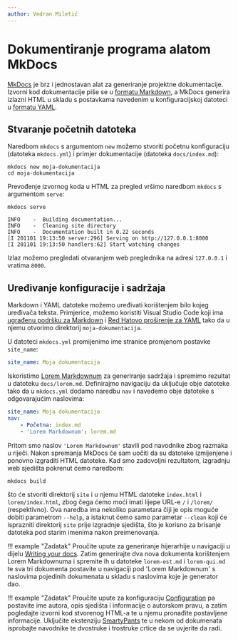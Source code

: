 ```yaml
---
author: Vedran Miletić
---
```


# Dokumentiranje programa alatom MkDocs

[MkDocs](https://www.mkdocs.org/) je brz i jednostavan alat za generiranje projektne dokumentacije. Izvorni kod dokumentacije piše se u [formatu Markdown](https://commonmark.org/help/), a MkDocs generira izlazni HTML u skladu s postavkama navedenim u konfiguracijskoj datoteci u [formatu YAML](https://yaml.org/).

## Stvaranje početnih datoteka

Naredbom `mkdocs` s argumentom `new` možemo stvoriti početnu konfiguraciju (datoteka `mkdocs.yml`) i primjer dokumentacije (datoteka `docs/index.md`):

``` shell
mkdocs new moja-dokumentacija
cd moja-dokumentacija
```

Prevođenje izvornog koda u HTML za pregled vršimo naredbom `mkdocs` s argumentom `serve`:

``` shell
mkdocs serve
```

``` shell-session
INFO    -  Building documentation...
INFO    -  Cleaning site directory
INFO    -  Documentation built in 0.22 seconds
[I 201101 19:13:50 server:296] Serving on http://127.0.0.1:8000
[I 201101 19:13:50 handlers:62] Start watching changes
```

Izlaz možemo pregledati otvaranjem web preglednika na adresi `127.0.0.1` i vratima `8000`.

## Uređivanje konfiguracije i sadržaja

Markdown i YAML datoteke možemo uređivati korištenjem bilo kojeg uređivača teksta. Primjerice, možemo koristiti Visual Studio Code koji ima [ugrađenu podršku za Markdown](https://code.visualstudio.com/Docs/languages/markdown) i [Red Hatovo proširenje za YAML](https://marketplace.visualstudio.com/items?itemName=redhat.vscode-yaml) tako da u njemu otvorimo direktorij `moja-dokumentacija`.

U datoteci `mkdocs.yml` promijenimo ime stranice promjenom postavke `site_name`:

``` yaml
site_name: Moja dokumentacija
```

Iskoristimo [Lorem Markdownum](https://jaspervdj.be/lorem-markdownum/) za generiranje sadržaja i spremimo rezultat u datoteku `docs/lorem.md`. Definirajmo navigaciju da uključuje obje datoteke tako da u `mkdocs.yml` dodamo naredbu `nav` i navedemo obje datoteke s odgovarajućim naslovima:

``` yaml
site_name: Moja dokumentacija
nav:
    - Početna: index.md
    - 'Lorem Markdownum': lorem.md
```

Pritom smo naslov `'Lorem Markdownum'` stavili pod navodnike zbog razmaka u riječi. Nakon spremanja MkDocs će sam uočiti da su datoteke izmijenjene i ponovno izgraditi HTML datoteke. Kad smo zadovoljni rezultatom, izgradnju web sjedišta pokrenut ćemo naredbom:

``` shell
mkdocs build
```

što će stvoriti direktorij `site` i u njemu HTML datoteke `index.html` i `lorem/index.html`, zbog čega ćemo moći imati lijepe URL-e `/` i `/lorem/` (respektivno). Ova naredba ima nekoliko parametara čiji je opis moguće dobiti parametrom `--help`, a istaknut ćemo samo parametar `--clean` koji će isprazniti direktorij `site` prije izgradnje sjedišta, što je korisno za brisanje datoteka pod starim imenima nakon preimenovanja.

!!! example "Zadatak"
    Proučite upute za generiranje hijerarhije u navigaciji u dijelu [Writing your docs](https://www.mkdocs.org/user-guide/writing-your-docs/). Zatim generirajte dva nova dokumenta korištenjem Lorem Markdownuma i spremite ih u datoteke `lorem-est.md` i `lorem-qui.md` te sva tri dokumenta postavite u navigaciji pod 'Lorem Markdownum' s naslovima pojedinih dokumenata u skladu s naslovima koje je generator dao.

!!! example "Zadatak"
    Proučite upute za konfiguraciju [Configuration](https://www.mkdocs.org/user-guide/configuration/) pa postavite ime autora, opis sjedišta i informacije o autorskom pravu, a zatim pogledajte izvorni kod stvorenog HTML-a te u njemu pronađite postavljene informacije. Uključite ekstenziju [SmartyPants](https://python-markdown.github.io/extensions/smarty/) te u nekom od dokumenata isprobajte navodnike te dvostruke i trostruke crtice da se uvjerite da radi.
